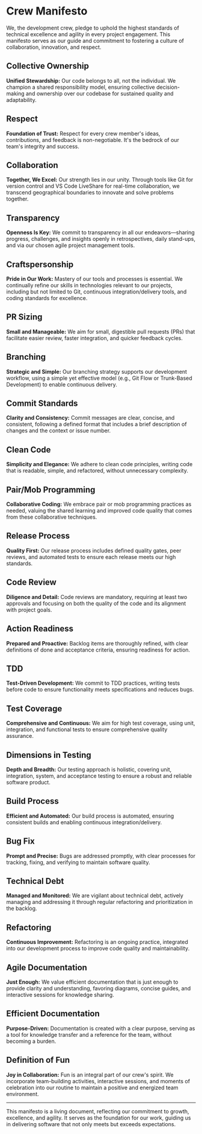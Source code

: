 # Crew Manifesto

We, the development crew, pledge to uphold the highest standards of technical excellence and agility in every project engagement. This manifesto serves as our guide and commitment to fostering a culture of collaboration, innovation, and respect.

## Collective Ownership

**Unified Stewardship:** Our code belongs to all, not the individual. We champion a shared responsibility model, ensuring collective decision-making and ownership over our codebase for sustained quality and adaptability.

## Respect

**Foundation of Trust:** Respect for every crew member's ideas, contributions, and feedback is non-negotiable. It's the bedrock of our team's integrity and success.

## Collaboration

**Together, We Excel:** Our strength lies in our unity. Through tools like Git for version control and VS Code LiveShare for real-time collaboration, we transcend geographical boundaries to innovate and solve problems together.

## Transparency

**Openness Is Key:** We commit to transparency in all our endeavors—sharing progress, challenges, and insights openly in retrospectives, daily stand-ups, and via our chosen agile project management tools.

## Craftspersonship

**Pride in Our Work:** Mastery of our tools and processes is essential. We continually refine our skills in technologies relevant to our projects, including but not limited to Git, continuous integration/delivery tools, and coding standards for excellence.

## PR Sizing

**Small and Manageable:** We aim for small, digestible pull requests (PRs) that facilitate easier review, faster integration, and quicker feedback cycles.

## Branching

**Strategic and Simple:** Our branching strategy supports our development workflow, using a simple yet effective model (e.g., Git Flow or Trunk-Based Development) to enable continuous delivery.

## Commit Standards

**Clarity and Consistency:** Commit messages are clear, concise, and consistent, following a defined format that includes a brief description of changes and the context or issue number.

## Clean Code

**Simplicity and Elegance:** We adhere to clean code principles, writing code that is readable, simple, and refactored, without unnecessary complexity.

## Pair/Mob Programming

**Collaborative Coding:** We embrace pair or mob programming practices as needed, valuing the shared learning and improved code quality that comes from these collaborative techniques.

## Release Process

**Quality First:** Our release process includes defined quality gates, peer reviews, and automated tests to ensure each release meets our high standards.

## Code Review

**Diligence and Detail:** Code reviews are mandatory, requiring at least two approvals and focusing on both the quality of the code and its alignment with project goals.

## Action Readiness

**Prepared and Proactive:** Backlog items are thoroughly refined, with clear definitions of done and acceptance criteria, ensuring readiness for action.

## TDD

**Test-Driven Development:** We commit to TDD practices, writing tests before code to ensure functionality meets specifications and reduces bugs.

## Test Coverage

**Comprehensive and Continuous:** We aim for high test coverage, using unit, integration, and functional tests to ensure comprehensive quality assurance.

## Dimensions in Testing

**Depth and Breadth:** Our testing approach is holistic, covering unit, integration, system, and acceptance testing to ensure a robust and reliable software product.

## Build Process

**Efficient and Automated:** Our build process is automated, ensuring consistent builds and enabling continuous integration/delivery.

## Bug Fix

**Prompt and Precise:** Bugs are addressed promptly, with clear processes for tracking, fixing, and verifying to maintain software quality.

## Technical Debt

**Managed and Monitored:** We are vigilant about technical debt, actively managing and addressing it through regular refactoring and prioritization in the backlog.

## Refactoring

**Continuous Improvement:** Refactoring is an ongoing practice, integrated into our development process to improve code quality and maintainability.

## Agile Documentation

**Just Enough:** We value efficient documentation that is just enough to provide clarity and understanding, favoring diagrams, concise guides, and interactive sessions for knowledge sharing.

## Efficient Documentation

**Purpose-Driven:** Documentation is created with a clear purpose, serving as a tool for knowledge transfer and a reference for the team, without becoming a burden.

## Definition of Fun

**Joy in Collaboration:** Fun is an integral part of our crew's spirit. We incorporate team-building activities, interactive sessions, and moments of celebration into our routine to maintain a positive and energized team environment.

---

This manifesto is a living document, reflecting our commitment to growth, excellence, and agility. It serves as the foundation for our work, guiding us in delivering software that not only meets but exceeds expectations.
